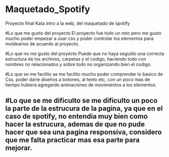 # Maquetado_Spotify
Proyecto final Kata intro a la web, del maquetado de spotify

#Lo que me gusto del proyecto
El proyecto fue todo un reto pero me gusto mucho poder empezar a usar css y poder 
controlar los elementos para moldearlos de acuerdo al proyecto.

#Lo que no me gusto del proyecto
Puede que no haya seguido una correcta estructura de los archivos,
carpetas y el codigo, haciendo todo con nombres no relacionados y sobre todo
no organizando bien el codigo.

#Lo que se me facilito
se me facilito mucho poder comprender lo basico de Css, poder darle diseños a
botones, al texto etc, con un poco mas de tiempo hubiera agregardo animaciones 
de movimientos a los elementos.

#Lo que se me dificulto
se me dificulto un poco la parte de la estrucura de la pagina, ya que en el caso 
de spotify, no entendia muy bien como hacer la estrucura, ademas de que no pude 
hacer que sea una pagina responsiva, considero que me falta practicar mas esa parte
para mejorar.
---
